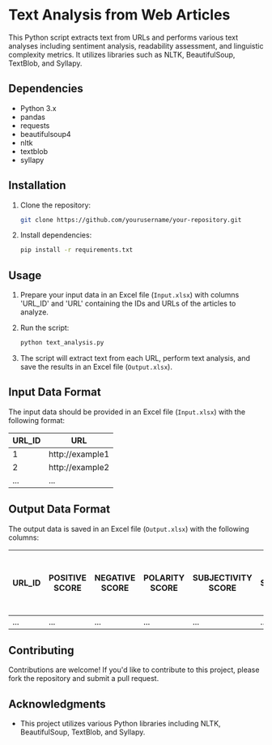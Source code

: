 # Text Analysis from Web Articles

This Python script extracts text from URLs and performs various text analyses including sentiment analysis, readability assessment, and linguistic complexity metrics. It utilizes libraries such as NLTK, BeautifulSoup, TextBlob, and Syllapy.

## Dependencies

- Python 3.x
- pandas
- requests
- beautifulsoup4
- nltk
- textblob
- syllapy

## Installation

1. Clone the repository:

    ```bash
    git clone https://github.com/yourusername/your-repository.git
    ```

2. Install dependencies:

    ```bash
    pip install -r requirements.txt
    ```

## Usage

1. Prepare your input data in an Excel file (`Input.xlsx`) with columns 'URL_ID' and 'URL' containing the IDs and URLs of the articles to analyze.

2. Run the script:

    ```bash
    python text_analysis.py
    ```

3. The script will extract text from each URL, perform text analysis, and save the results in an Excel file (`Output.xlsx`).

## Input Data Format

The input data should be provided in an Excel file (`Input.xlsx`) with the following format:

| URL_ID | URL              |
|--------|------------------|
| 1      | http://example1  |
| 2      | http://example2  |
| ...    | ...              |

## Output Data Format

The output data is saved in an Excel file (`Output.xlsx`) with the following columns:

| URL_ID | POSITIVE SCORE | NEGATIVE SCORE | POLARITY SCORE | SUBJECTIVITY SCORE | AVG SENTENCE LENGTH | PERCENTAGE OF COMPLEX WORDS | FOG INDEX | AVG NUMBER OF WORDS PER SENTENCE | COMPLEX WORD COUNT | WORD COUNT | SYLLABLE PER WORD | PERSONAL PRONOUNS | AVG WORD LENGTH |
|--------|----------------|----------------|----------------|--------------------|---------------------|------------------------------|-----------|----------------------------------|---------------------|-------------|---------------------|-------------------|-----------------|
| ...    | ...            | ...            | ...            | ...                | ...                 | ...                          | ...       | ...                              | ...                 | ...         | ...                 | ...               | ...             |

## Contributing

Contributions are welcome! If you'd like to contribute to this project, please fork the repository and submit a pull request.


## Acknowledgments

- This project utilizes various Python libraries including NLTK, BeautifulSoup, TextBlob, and Syllapy.
